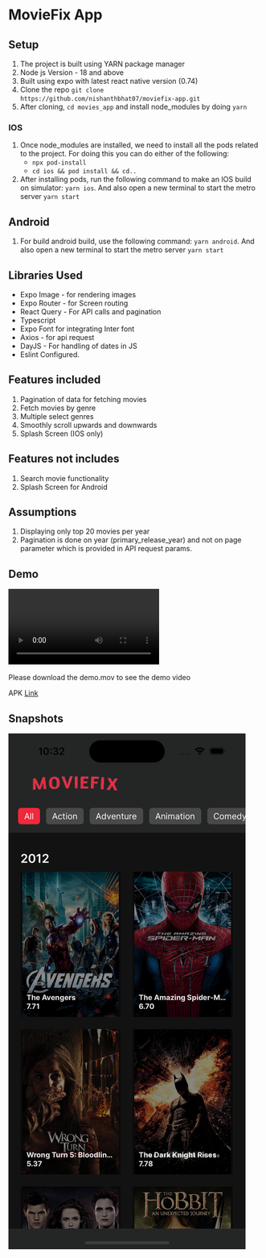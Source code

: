 # MovieFix App



## Setup
1. The project is built using YARN package manager
2. Node js Version - 18 and above
3. Built using expo with latest react native version (0.74)
4. Clone the repo `git clone https://github.com/nishanthbhat07/moviefix-app.git`
5. After cloning, `cd movies_app` and install node_modules by doing `yarn`

###  IOS
1. Once node_modules are installed, we need to install all the pods related to the project. For doing this you can do either of the following:
	- `npx pod-install`
	- `cd ios && pod install && cd..`
3. After installing pods, run the following command to make an IOS build on simulator: `yarn ios`. And also open a new terminal to start the metro server `yarn start`

## Android
1. For build android build, use the following command: `yarn android`. And also open a new terminal to start the metro server `yarn start`


## Libraries Used
- Expo Image -  for rendering images
- Expo Router - for Screen routing
- React Query -  For API calls and pagination
- Typescript
- Expo Font for integrating Inter font
- Axios -  for api request
- DayJS - For handling of dates in JS
- Eslint Configured.

## Features included
1. Pagination of data for fetching movies
2. Fetch movies by genre
3. Multiple select genres
4. Smoothly scroll upwards and downwards
5. Splash Screen (IOS only)

## Features not includes
1. Search movie functionality
2. Splash Screen for Android


## Assumptions
1. Displaying only top 20 movies per year
2. Pagination is done on year (primary_release_year) and not on page parameter which is provided in API request params.

## Demo
![App Demo](demo.mov)

Please download the demo.mov to see the demo video

APK [Link](https://drive.google.com/file/d/1TfoNwXO6s_JsNtyuBWtkPjPIbR9RiC4C/view?usp=sharing)

## Snapshots
![](app.png)

